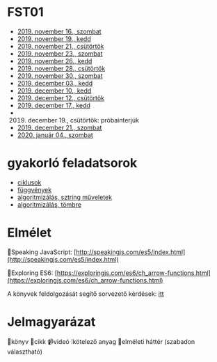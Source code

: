 # FST01
- [2019. november 16., szombat](lectures/20191116)
- [2019. november 19., kedd](lectures/20191119)
- [2019. november 21., csütörtök](lectures/20191121)
- [2019. november 23., szombat](lectures/20191123)
- [2019. november 26., kedd](lectures/20191126)
- [2019. november 28., csütörtök](lectures/20191128)
- [2019. november 30., szombat](lectures/20191130)
- [2019. december 03., kedd](lectures/20191203)
- [2019. december 10., kedd](lectures/20191210)
- [2019. december 12., csütörtök](lectures/20191212)
- [2019. december 17., kedd](lectures/20191217)
- 2019. december 19., csütörtök: próbainterjúk
- [2019. december 21., szombat](lectures/20191221)
- [2020. január 04., szombat](lectures/20200104)

# gyakorló feladatsorok

- [ciklusok](https://drive.google.com/open?id=1leUSJOPNdy6XNvARoj2_r1PFhL00zk62b_TCJ1rU4z4)
- [függvények](https://drive.google.com/open?id=1HYQFhbqwSxTqHu1hzW1UhDCKpNI_d5VQSiCyVArN_Lc)
- [algoritmizálás, sztring műveletek](https://drive.google.com/open?id=19GZIN49jqxfSDsNxY3JlKmTy0DSO2Vc-Na6ur6PZNqM)
- [algoritmizálás, tömbre](https://drive.google.com/open?id=19GZIN49jqxfSDsNxY3JlKmTy0DSO2Vc-Na6ur6PZNqM)

# Elmélet


📘Speaking JavaScript: [http://speakingjs.com/es5/index.html](http://speakingjs.com/es5/index.html)

📘Exploring ES6: [https://exploringjs.com/es6/ch_arrow-functions.html](https://exploringjs.com/es6/ch_arrow-functions.html)

A könyvek feldolgozását segítő sorvezető kérdések: [itt](theory/)

# Jelmagyarázat

📘könyv
📜cikk
📹videó
❕kötelező anyag
🧠elméleti háttér (szabadon választható)


